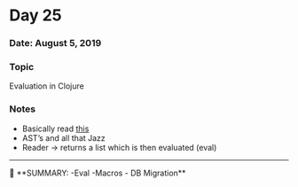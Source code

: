 # Day 25

### Date: August 5, 2019

### Topic

Evaluation in Clojure 

### Notes

- Basically read [this](https://www.braveclojure.com/read-and-eval/)
- AST’s and all that Jazz
- Reader → returns a list which is then evaluated (eval)

---

<aside>
📌 **SUMMARY:
-Eval
-Macros 
- DB Migration**

</aside>